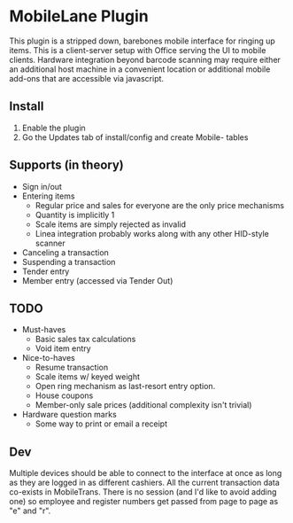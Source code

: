 # MobileLane Plugin

This plugin is a stripped down, barebones mobile interface for ringing up items. This is a client-server setup with Office serving the UI to mobile clients. Hardware integration beyond barcode scanning may require either an additional host machine in a convenient location or additional mobile add-ons that are accessible via javascript.

## Install
1. Enable the plugin
2. Go the Updates tab of install/config and create Mobile- tables

## Supports (in theory)
* Sign in/out
* Entering items
  * Regular price and sales for everyone are the only price mechanisms
  * Quantity is implicitly 1
  * Scale items are simply rejected as invalid
  * Linea integration probably works along with any other HID-style scanner
* Canceling a transaction
* Suspending a transaction
* Tender entry
* Member entry (accessed via Tender Out)

## TODO
* Must-haves
  * Basic sales tax calculations
  * Void item entry
* Nice-to-haves
  * Resume transaction
  * Scale items w/ keyed weight
  * Open ring mechanism as last-resort entry option.
  * House coupons
  * Member-only sale prices (additional complexity isn't trivial)
* Hardware question marks
  * Some way to print or email a receipt

## Dev
Multiple devices should be able to connect to the interface at once as long as they are logged in as different cashiers. All the current transaction data co-exists in MobileTrans. There is no session (and I'd like to avoid adding one) so employee and register numbers get passed from page to page as "e" and "r".

